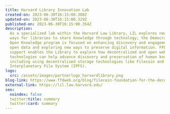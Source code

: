 ```yaml
---
title: Harvard Library Innovation Lab
created-on: 2023-06-30T16:15:00.308Z
updated-on: 2023-06-30T16:15:00.329Z
published-on: 2023-06-30T16:15:00.354Z
description:
  As a specialized lab within the Harvard Law Library, LIL explores new
  ways for libraries to share knowledge through technology; the Democratizing
  Open Knowledge program is focused on enhancing discovery and engagement with
  open data and exploring new ways to preserve digital information. FFDW’s
  support enables the Library to explore how decentralized and open web
  technologies can help advance discovery and preservation of human knowledge,
  including using decentralized storage technologies like Filecoin and the
  Interplanetary File System (IPFS).
logo:
  src: /assets/images/partnerlogo_harvardlibrary.png
blog-link: https://www.ffdweb.org/blog/filecoin-foundation-for-the-decentralized-web-boosts-harvard-library-innovation-lab-s-work-to-democratize-open-knowledge/
external-link: https://lil.law.harvard.edu/
seo:
  noindex: false
  twitter:title: summary
  twitter:card: summary
---
```

